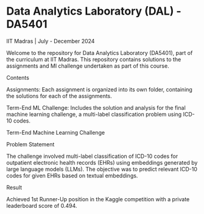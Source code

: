 # Data Analytics Laboratory (DAL) - DA5401

IIT Madras | July - December 2024

Welcome to the repository for Data Analytics Laboratory (DA5401), part of the curriculum at IIT Madras. This repository contains solutions to the assignments and Ml challenge undertaken as part of this course.

Contents

Assignments: Each assignment is organized into its own folder, containing the solutions for each of the assignments.

Term-End ML Challenge: Includes the solution and analysis for the final machine learning challenge, a multi-label classification problem using ICD-10 codes.

Term-End Machine Learning Challenge

Problem Statement

The challenge involved multi-label classification of ICD-10 codes for outpatient electronic health records (EHRs) using embeddings generated by large language models (LLMs). The objective was to predict relevant ICD-10 codes for given EHRs based on textual embeddings.

Result

Achieved 1st Runner-Up position in the Kaggle competition with a private leaderboard score of 0.494.
